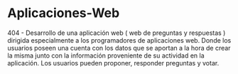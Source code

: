 # Aplicaciones-Web
404 - Desarrollo de una aplicación web ( web de preguntas y respuestas ) dirigida especialmente a los
programadores de aplicaciones web. Donde los usuarios poseen una cuenta con los datos que se aportan a la
hora de crear la misma junto con la información proveniente de su actividad en la aplicación. Los usuarios
pueden proponer, responder preguntas y votar.
